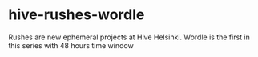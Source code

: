 # hive-rushes-wordle
Rushes are new ephemeral projects at Hive Helsinki. Wordle is the first in this series with 48 hours time window
